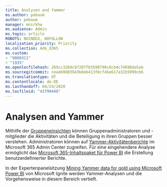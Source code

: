 ```yaml
---
title: Analysen and Yammer
ms.author: pebaum
author: pebaum
manager: mnirkhe
ms.audience: Admin
ms.topic: article
ROBOTS: NOINDEX, NOFOLLOW
localization_priority: Priority
ms.collection: Adm_O365
ms.custom:
- "9000311"
- "1935"
ms.openlocfilehash: 269cc3269c97207f83598790c8cb4c74898da5ab
ms.sourcegitcommit: cead49883943b0eb413f8cf4be617a32b5099cb6
ms.translationtype: HT
ms.contentlocale: de-DE
ms.lasthandoff: 04/24/2020
ms.locfileid: "43799440"
---
```

# <a name="analytics-and-yammer"></a>Analysen and Yammer

Mithilfe der [Gruppeneinsichten](https://support.office.com/article/view-group-insights-in-yammer-73f9fa6d-d442-4f25-9194-d5317c9328ab) können Gruppenadministratoren und -mitglieder die Aktivitäten und die Beteiligung in ihren Gruppen besser verstehen. Administratoren können auf [Yammer-Aktivitätenberichte](https://docs.microsoft.com/office365/admin/activity-reports/yammer-activity-report) im Microsoft 365 Admin Center zugreifen. Für eine eingehendere Analyse ermöglicht das [Microsoft 365-Inhaltspaket für Power BI](https://docs.microsoft.com/office365/admin/usage-analytics/enable-usage-analytics) die Erstellung benutzerdefinierter Berichte.

In der Expertenpanelsitzung [Mining Yammer data for gold using Microsoft Power BI](https://aka.ms/MiningYammerDataIgnite2017) von Microsoft Ignite werden Yammer-Analysen und die Vorgehensweise in diesem Bereich vertieft.
